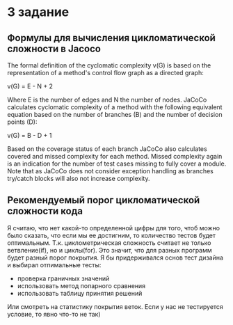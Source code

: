 # 3 задание
## Формулы для вычисления цикломатической сложности в Jacoco
The formal definition of the cyclomatic complexity v(G) is based on the representation of a method's control flow graph as a directed graph:

v(G) = E - N + 2

Where E is the number of edges and N the number of nodes. JaCoCo calculates cyclomatic complexity of a method with the following equivalent equation based on the number of branches (B) and the number of decision points (D):

v(G) = B - D + 1

Based on the coverage status of each branch JaCoCo also calculates covered and missed complexity for each method. Missed complexity again is an indication for the number of test cases missing to fully cover a module. Note that as JaCoCo does not consider exception handling as branches try/catch blocks will also not increase complexity.
## Рекомендуемый порог цикломатической сложности кода
Я считаю, что нет какой-то определенной цифры для того, чтоб можно было сказать, что если мы ее достигним, то количество тестов будет оптимальным. Т.к. циклометрическая сложность считает не только ветвление(if), но и циклы(for).
Это значит, что для разных программ будет разный порог покрытия. Я бы придерживался основ тест дизайна и выбирал отпимальные тесты:
* проверка граничных значений
* использовать метод попарного сравнения
* использовать таблицу принятия решений

Или смотреть на статистику покрытия веток. Если у нас не тестируется условие, то явно что-то не так)
